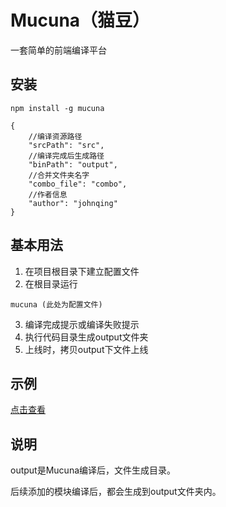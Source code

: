 Mucuna（猫豆）
======
一套简单的前端编译平台

## 安装

```
npm install -g mucuna
```

```
{
    //编译资源路径
    "srcPath": "src",
    //编译完成后生成路径
    "binPath": "output",
    //合并文件夹名字
    "combo_file": "combo",
    //作者信息
    "author": "johnqing"
}
```

## 基本用法

1. 在项目根目录下建立配置文件
2. 在根目录运行
```
mucuna (此处为配置文件)
```
3. 编译完成提示或编译失败提示
4. 执行代码目录生成output文件夹
5. 上线时，拷贝output下文件上线

## 示例

[点击查看](https://github.com/Johnqing/mucunaExample)

## 说明

output是Mucuna编译后，文件生成目录。

后续添加的模块编译后，都会生成到output文件夹内。